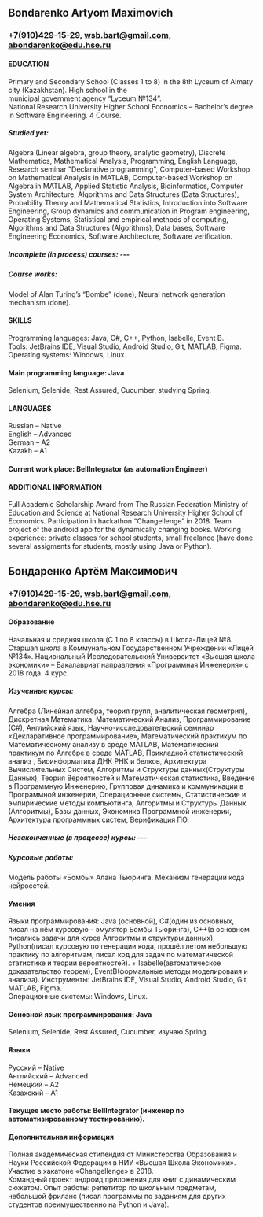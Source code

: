 ## Bondarenko Artyom Maximovich  
### +7(910)429-15-29, wsb.bart@gmail.com, abondarenko@edu.hse.ru  

#### EDUCATION  
Primary and Secondary School (Classes 1 to 8) in the 8th Lyceum of Almaty city (Kazakhstan). High school in the  
municipal government agency  “Lyceum №134”.  
National Research University Higher School Economics – Bachelor’s degree in Software Engineering. 4 Course.  
##### Studied yet:  
Algebra (Linear algebra, group theory, analytic geometry), Discrete Mathematics, Mathematical Analysis, Programming, English Language, Research seminar "Declarative programming", Сomputer-based Workshop on Mathematical Analysis in MATLAB, Сomputer-based Workshop on Algebra in MATLAB, Applied Statistic Analysis, Bioinformatics, Computer System Architecture, Algorithms and Data Structures (Data Structures), Probability Theory and Mathematical Statistics, Introduction into Software Engineering, Group dynamics and communication in Program engineering, Operating Systems, Statistical and empirical methods of computing, Algorithms and Data Structures (Algorithms), Data bases, Software Engineering Economics, Software Architecture, Software verification.  
##### Incomplete (in process) courses: ---
##### Course works:  
Model of Alan Turing’s “Bombe” (done), Neural network generation mechanism (done). 
#### SKILLS  
Programming languages: Java, C#, C++, Python, Isabelle, Event B.  
Tools: JetBrains IDE, Visual Studio, Android Studio, Git, MATLAB, Figma.  
Operating systems: Windows, Linux.  
#### Main programming language: Java
Selenium, Selenide, Rest Assured, Cucumber, studying Spring.
#### LANGUAGES  
Russian – Native  
English – Advanced  
German – A2  
Kazakh – A1  
#### Current work place: BellIntegrator (as automation Engineer)
#### ADDITIONAL INFORMATION  
Full Academic Scholarship Award from The Russian Federation Ministry of Education and Science at National Research University Higher School of Economics. Participation in hackathon “Changellenge” in 2018. 
Team project of the android app for the dynamically changing books. Working experience: private classes for school students, small freelance (have done several assigments for students, mostly using Java or Python).






## Бондаренко Артём Максимович  
### +7(910)429-15-29, wsb.bart@gmail.com, abondarenko@edu.hse.ru  

#### Образование  
Начальная и средняя школа (C 1 по 8 классы) в Школа-Лицей №8. Старшая школа в Коммунальном Государственном Учреждении «Лицей №134».
Национальный Исследовательский Университет «Высшая школа экономики» – Бакалавриат направления «Программная Инженерия» c 2018 года. 4 курс.
##### Изученные курсы:  
Алгебра (Линейная алгебра, теория групп, аналитическая геометрия), Дискретная Математика, Математический Анализ, Программирование (С#), Английский язык, Научно-исследовательский семинар «Декларативное программирование», Математический практикум по Математическому анализу в среде MATLAB,  Математический практикум по Алгебре в среде MATLAB, Прикладной статистический анализ , Биоинформатика ДНК РНК и белков, Архитектура Вычислительных Систем, Алгоритмы и Структуры данных(Структуры Данных), Теория Вероятностей и Математическая статистика, Введение в Программную Инженерию, Групповая динамика и коммуникации в Программной инженерии, Операционные системы, Статистические и эмпирические методы компьютинга, Алгоритмы и Структуры Данных (Алгоритмы), Базы данных, Экономика Программной инженерии, Архитектура программных систем, Верификация ПО.
##### Незаконченные (в процессе) курсы:  --- 
##### Курсовые работы:  
Модель работы «Бомбы» Алана Тьюринга. Механизм генерации кода нейросетей.  
#### Умения  
Языки  программирования: Java (основной), C#(один из основных, писал на нём курсовую - эмулятор Бомбы Тьюринга), C++(в основном писались задачи для курса Алгоритмы и структуры данных), Python(писал курсовую по генерации кода, прошёл летом небольшую практику по алгоритмам, писал код для задач по математической статистике и теории вероятностей).  + Isabelle(автоматическое доказательство теорем), EventB(формальные методы моделироваия и анализа).
Инструменты: JetBrains IDE, Visual Studio, Android Studio, Git, MATLAB, Figma.  
Операционные системы: Windows, Linux.  
#### Основной язык программирования: Java 
Selenium, Selenide, Rest Assured, Cucumber, изучаю Spring.
#### Языки  
Русский – Native  
Английский – Advanced  
Немецкий  – A2  
Казахский  – A1  
#### Текущее место работы: BellIntegrator (инженер по автоматизированному тестированию).
#### Дополнительная информация    
Полная академическая стипендия от Министерства Образования и Науки Российской Федерации в НИУ «Высшая Школа Экономики». Участие в хакатоне «Changellenge» в 2018.  
Командный проект андроид приложения для книг с динамическим сюжетом. Опыт работы: репетитор по школьным предметам, небольшой фриланс (писал программы по заданиям для других студентов преимущественно на Python и Java).
